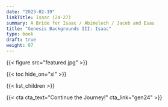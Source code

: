 ```yaml
---
date: "2023-02-19"
linkTitle: Isaac (24-27)
summary: A Bride for Isaac / Abimelech / Jacob and Esau
title: "Genesis Backgrounds III: Isaac"
type: book
draft: true
weight: 07
---
```


{{< figure src="featured.jpg" >}}

{{< toc hide_on="xl" >}}


{{< list_children >}}





{{< cta cta_text="Continue the Journey!" cta_link="gen24" >}}

